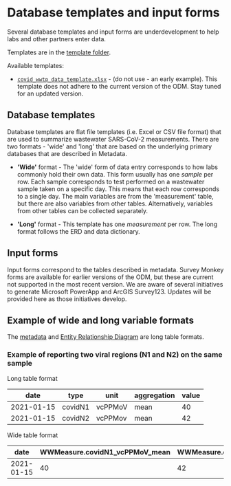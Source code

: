 # Database templates and input forms

Several database templates and input forms are underdevelopment to help labs and other partners enter data.

Templates are in the [template folder](template).

Available templates:

-   [`covid_wwtp_data_template.xlsx`](template/covid_wwtp_data_template.xlsx) - (do not use - an early example). This template does not adhere to the current version of the ODM. Stay tuned for an updated version.

## Database templates

Database templates are flat file templates (i.e. Excel or CSV file format) that are used to summarize wastewater SARS-CoV-2 measurements. There are two formats - 'wide' and 'long' that are based on the underlying primary databases that are described in Metadata.

-   **'Wide'** format - The 'wide' form of data entry corresponds to how labs commonly hold their own data. This form usually has one *sample* per row. Each sample corresponds to test performed on a wastewater sample taken on a specific day. This means that each row corresponds to a single day. The main variables are from the 'measurement' table, but there are also variables from other tables. Alternatively, variables from other tables can be collected separately.

-   **'Long'** format - This template has one *measurement* per row. The long format follows the ERD and data dictionary.

## Input forms

Input forms correspond to the tables described in metadata. Survey Monkey forms are available for earlier versions of the ODM, but these are current not supported in the most recent version. We are aware of several initiatives to generate Microsoft PowerApp and ArcGIS Survey123. Updates will be provided here as those initiatives develop.

## Example of wide and long variable formats

The [metadata](metadata.md) and [Entity Relationship Diagram](metadata.md#entity-relationship-diagram) are long table formats. 

### Example of reporting two viral regions (N1 and N2) on the same sample

Long table format

|date      |type|unit|aggregation|value|
|----------|--------|----|-----------|-----|
|2021-01-15|covidN1 |vcPPMoV  |mean       |40   |
|2021-01-15|covidN2 |vcPPMov  |mean       |42   |

Wide table format

|date      |WWMeasure.covidN1_vcPPMoV_mean|WWMeasure.covidN2_vcPPMoV_mean|
|----------|------------------------------|------------------------------|
|2021-01-15|40                            |42                            |
